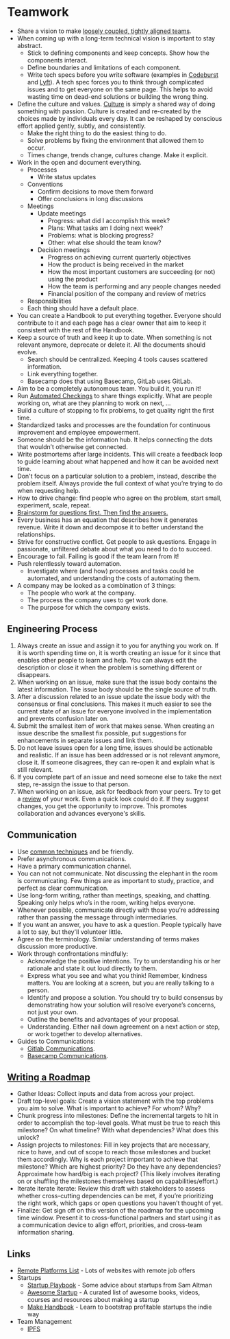 # Teamwork

* Share a vision to make [loosely coupled, tightly aligned teams](https://labs.spotify.com/2014/03/27/spotify-engineering-culture-part-1/).
* When coming up with a long-term technical vision is important to stay abstract.
  * Stick to defining components and keep concepts. Show how the components interact.
  * Define boundaries and limitations of each component.
  * Write tech specs before you write software \(examples in [Codeburst](https://codeburst.io/on-writing-tech-specs-6404c9791159) and [Lyft](https://eng.lyft.com/awesome-tech-specs-86eea8e45bb9)\). A tech spec forces you to think through complicated issues and to get everyone on the same page. This helps to avoid wasting time on dead-end solutions or building the wrong thing.
* Define the culture and values. [Culture](https://github.com/bjeanes/culture/blob/master/culture_and_ethos.md) is simply a shared way of doing something with passion. Culture is created and re-created by the choices made by individuals every day. It can be reshaped by conscious effort applied gently, subtly, and consistently.
  * Make the right thing to do the easiest thing to do.
  * Solve problems by fixing the environment that allowed them to occur.
  * Times change, trends change, cultures change. Make it explicit.
* Work in the open and document everything.
  * Processes
    * Write status updates
  * Conventions
    * Confirm decisions to move them forward
    * Offer conclusions in long discussions
  * Meetings
    * Update meetings
      * Progress: what did I accomplish this week?
      * Plans: What tasks am I doing next week?
      * Problems: what is blocking progress?
      * Other: what else should the team know?
    * Decision meetings
      * Progress on achieving current quarterly objectives
      * How the product is being received in the market
      * How the most important customers are succeeding (or not) using the product
      * How the team is performing and any people changes needed
      * Financial position of the company and review of metrics
  * Responsibilities
  * Each thing should have a default place.
* You can create a Handbook to put everything together. Everyone should contribute to it and each page has a clear owner that aim to keep it consistent with the rest of the Handbook.
* Keep a source of truth and keep it up to date. When something is not relevant anymore, deprecate or delete it. All the documents should evolve.
  * Search should be centralized. Keeping 4 tools causes scattered information.
  * Link everything together.
  * Basecamp does that using Basecamp, GitLab uses GitLab.
* Aim to be a completely autonomous team. You build it, you run it!
* Run [Automated Checkings](https://basecamp.com/features/checkins) to share things explicitly. What are people working on, what are they planning to work on next, ...
* Build a culture of stopping to fix problems, to get quality right the first time.
* Standardized tasks and processes are the foundation for continuous improvement and employee empowerment.
* Someone should be the information hub. It helps connecting the dots that wouldn’t otherwise get connected.
* Write postmortems after large incidents. This will create a feedback loop to guide learning about what happened and how it can be avoided next time.
* Don't focus on a particular solution to a problem, instead, describe the problem itself. Always provide the full context of what you’re trying to do when requesting help.
* How to drive change: find people who agree on the problem, start small, experiment, scale, repeat.
* [Brainstorm for questions first. Then find the answers.](https://getpocket.com/explore/item/better-brainstorming)
* Every business has an equation that describes how it generates revenue. Write it down and decompose it to better understand the relationships.
* Strive for constructive conflict. Get people to ask questions. Engage in passionate, unfiltered debate about what you need to do to succeed.
* Encourage to fail. Failing is good if the team learn from it!
* Push relentlessly toward automation.
  * Investigate where \(and how\) processes and tasks could be automated, and understanding the costs of automating them.
* A company may be looked as a combination of 3 things:
  * The people who work at the company.
  * The process the company uses to get work done.
  * The purpose for which the company exists.

## Engineering Process

1. Always create an issue and assign it to you for anything you work on. If it is worth spending time on, it is worth creating an issue for it since that enables other people to learn and help. You can always edit the description or close it when the problem is something different or disappears.
2. When working on an issue, make sure that the issue body contains the latest information. The issue body should be the single source of truth.
3. After a discussion related to an issue update the issue body with the consensus or final conclusions. This makes it much easier to see the current state of an issue for everyone involved in the implementation and prevents confusion later on.
4. Submit the smallest item of work that makes sense. When creating an issue describe the smallest fix possible, put suggestions for enhancements in separate issues and link them.
5. Do not leave issues open for a long time, issues should be actionable and realistic. If an issue has been addressed or is not relevant anymore, close it. If someone disagrees, they can re-open it and explain what is still relevant.
6. If you complete part of an issue and need someone else to take the next step, re-assign the issue to that person.
7. When working on an issue, ask for feedback from your peers. Try to get a [review](https://github.com/thoughtbot/guides/tree/master/code-review) of your work. Even a quick look could do it. If they suggest changes, you get the opportunity to improve. This promotes collaboration and advances everyone's skills.

## Communication

* Use [common techniques](https://github.com/davidgasquez/handbook/blob/master/content/communications.md) and be friendly.
* Prefer asynchronous communications.
* Have a primary communication channel.
* You can not not communicate. Not discussing the elephant in the room is communicating. Few things are as important to study, practice, and perfect as clear communication.
* Use long-form writing, rather than meetings, speaking, and chatting. Speaking only helps who’s in the room, writing helps everyone.
* Whenever possible, communicate directly with those you're addressing rather than passing the message through intermediaries.
* If you want an answer, you have to ask a question. People typically have a lot to say, but they'll volunteer little.
* Agree on the terminology. Similar understanding of terms makes discussion more productive.
* Work through confrontations mindfully:
  * Acknowledge the positive intentions. Try to understanding his or her rationale and state it out loud directly to them.
  * Express what you see and what you think! Remember, kindness matters. You are looking at a screen, but you are really talking to a person.
  * Identify and propose a solution. You should try to build consensus by demonstrating how your solution will resolve everyone’s concerns, not just your own.
  * Outline the benefits and advantages of your proposal.
  * Understanding. Either nail down agreement on a next action or step, or work together to develop alternatives.
* Guides to Communications:
  * [Gitlab Communications](https://about.gitlab.com/handbook/communication/).
  * [Basecamp Communications](https://basecamp.com/guides/how-we-communicate).

## [Writing a Roadmap](https://github.com/ipfs/team-mgmt/blob/master/ROADMAP_HOW_TO.md)

* Gather Ideas: Collect inputs and data from across your project.
* Draft top-level goals: Create a vision statement with the top problems you aim to solve. What is important to achieve? For whom? Why?
* Chunk progress into milestones: Define the incremental targets to hit in order to accomplish the top-level goals. What must be true to reach this milestone? On what timeline? With what dependencies? What does this unlock?
* Assign projects to milestones: Fill in key projects that are necessary, nice to have, and out of scope to reach those milestones and bucket them accordingly. Why is each project important to achieve that milestone? Which are highest priority? Do they have any dependencies? Approximate how hard/big is each project? (This likely involves iterating on or shuffling the milestones themselves based on capabilities/effort.)
* Iterate iterate iterate: Review this draft with stakeholders to assess whether cross-cutting dependencies can be met, if you’re prioritizing the right work, which gaps or open questions you haven’t thought of yet.
* Finalize: Get sign off on this version of the roadmap for the upcoming time window. Present it to cross-functional partners and start using it as a communication device to align effort, priorities, and cross-team information sharing.

## Links

* [Remote Platforms List](https://docs.google.com/spreadsheets/d/1JfNAbUX_lN9K3MCNHO15GJtJ5qpk7H9Cl3xTBwv2FR8/htmlview) - Lots of websites with remote job offers
* Startups
  * [Startup Playbook](https://playbook.samaltman.com/) - Some advice about startups from Sam Altman
  * [Awesome Startup](https://github.com/KrishMunot/awesome-startup) - A curated list of awesome books, videos, courses and resources about making a startup
  * [Make Handbook](https://makebook.io/) - Learn to bootstrap profitable startups the indie way
* Team Management
  * [IPFS](https://github.com/ipfs/team-mgmt)
